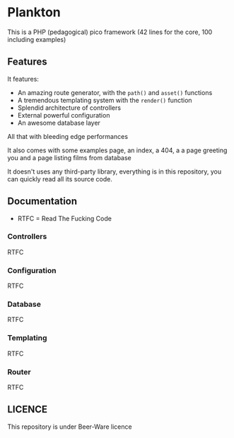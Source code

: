 # Plankton

This is a PHP (pedagogical) pico framework (42 lines for the core,
100 including examples)

## Features

It features:

* An amazing route generator, with the `path()` and `asset()` functions
* A tremendous templating system with the `render()` function
* Splendid architecture of controllers
* External powerful configuration
* An awesome database layer

All that with bleeding edge performances

It also comes with some examples page, an index, a 404, a
a page greeting you and a page listing films from database

It doesn't uses any third-party library, everything is 
in this repository, you can quickly read all its source
code.

## Documentation

* RTFC = Read The Fucking Code

### Controllers

RTFC

### Configuration

RTFC

### Database

RTFC

### Templating

RTFC

### Router

RTFC

## LICENCE

This repository is under Beer-Ware licence
